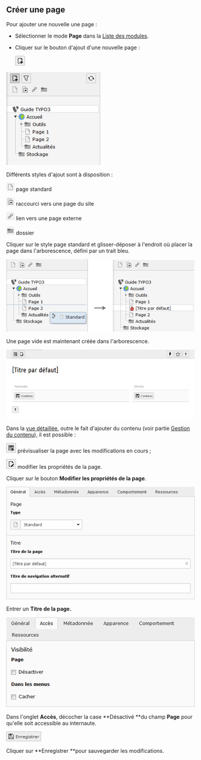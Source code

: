 ## Créer une page

Pour ajouter une nouvelle une page :

* Sélectionner le mode **Page** dans la [Liste des modules](/présentation-de-typo3/se-reperer-dans-le-backend.md).
* Cliquer sur le bouton d'ajout d'une nouvelle page :

  ![](/assets/btn_add_page.png)

![](/assets/add_page.png)

Différents styles d'ajout sont à disposition :

![](/assets/add_page_s.png) page standard

![](/assets/add_page_r.png) raccourci vers une page du site

![](/assets/add_page_l.png) lien vers une page externe

![](/assets/add_page_d.png) dossier

Cliquer sur le style page standard et glisser-déposer à l'endroit où placer la page dans l'arborescence, défini par un trait bleu.

![](/assets/add_page_drop.png)

Une page vide est maintenant créée dans l'arborescence.

![](/assets/add_page_detail.png)

Dans la [vue détaillée](/présentation-de-typo3/se-reperer-dans-le-backend.md), outre le fait d'ajouter du contenu \(voir partie [Gestion du contenu](/types-de-contenu.md)\), il est possible :

![](/assets/add_page_preview.png) prévisualiser la page avec les modifications en cours ;

![](/assets/add_page_edit.png) modifier les propriétés de la page.

Cliquer sur le bouton **Modifier les propriétés de la page**.

![](/assets/add_page_edit_1.png)

Entrer un **Titre de la page.**

![](/assets/add_page_acces.png)

Dans l'onglet **Accès**, décocher la case **Désactivé **du champ **Page** pour qu'elle soit accessible au internaute.

![](/assets/btn_page_save.png)

Cliquer sur **Enregistrer **pour sauvegarder les modifications.

